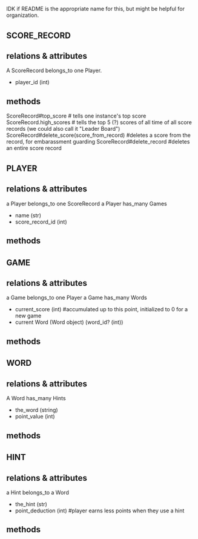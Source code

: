 IDK if README is the appropriate name for this, but might be helpful for organization. 

######
## SCORE_RECORD
## relations & attributes
A ScoreRecord belongs_to one Player.
 * player_id (int)
## methods
ScoreRecord#top_score # tells one instance's top score
ScoreRecord.high_scores # tells the top 5 (?) scores of all time of all score records (we could also call it "Leader Board")
ScoreRecord#delete_score(score_from_record) #deletes a score from the record, for embarassment guarding
ScoreRecord#delete_record                   #deletes an entire score record


######
## PLAYER
## relations & attributes
a Player belongs_to one ScoreRecord
a Player has_many Games
 * name (str)
 * score_record_id (int)
## methods


######
## GAME 
## relations & attributes
a Game belongs_to one Player
a Game has_many Words
 * current_score (int)  #accumulated up to this point, initialized to 0 for a new game
 * current Word (Word object) (word_id? (int))
## methods



######
## WORD
## relations & attributes
A Word has_many Hints
 * the_word (string)
 * point_value (int)
## methods



######
## HINT
## relations & attributes
a Hint belongs_to a Word
 * the_hint (str)
 * point_deduction (int) #player earns less points when they use a hint
## methods